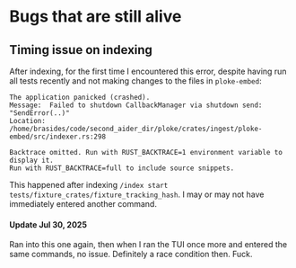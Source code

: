 # Bugs that are still alive

## Timing issue on indexing

After indexing, for the first time I encountered this error, despite having run all tests recently and not making changes to the files in `ploke-embed`:
```
The application panicked (crashed).
Message:  Failed to shutdown CallbackManager via shutdown send: "SendError(..)"
Location: /home/brasides/code/second_aider_dir/ploke/crates/ingest/ploke-embed/src/indexer.rs:298

Backtrace omitted. Run with RUST_BACKTRACE=1 environment variable to display it.
Run with RUST_BACKTRACE=full to include source snippets.
```

This happened after indexing `/index start tests/fixture_crates/fixture_tracking_hash`. I may or may not have immediately entered another command.

#### Update Jul 30, 2025
Ran into this one again, then when I ran the TUI once more and entered the same commands, no issue. Definitely a race condition then. Fuck.
